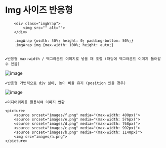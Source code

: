 # Img 사이즈 반응형

        <div class="imgWrap">
            <img src="" alt="">
        </div>

        .imgWrap {width: 50%; height: 0; padding-bottom: 50%;}
        .imgWrap img {max-width: 100%; height: auto;}
        

    ✔️반응형 max-width / 백그라운드 이미지로 넣을 때 조절 (패딩에 백그라운드 이미지 들어갈 수 있음)


    
![image](https://github.com/YENAZIGMINA/Publilshing/assets/129706758/8f7d143c-a135-4a4d-880f-adb6b84ff7f7)


    ✔️반응형 가변적으로 div 넓이, 높이 비율 유지 (position 있을 경우)
![image](https://github.com/YENAZIGMINA/Publilshing/assets/129706758/6fe50ae1-ac8c-4bd7-be83-824ec4707bed)


    ✔️미디어쿼리를 활용하여 이미지 변환

    <picture>
        <source srcset="images/f.png" media="(max-width: 400px)">
        <source srcset="images/e.png" media="(max-width: 576px)">
        <source srcset="images/d.png" media="(max-width: 768px)">
        <source srcset="images/c.png" media="(max-width: 992px)">   
        <source srcset="images/b.png" media="(max-width: 1140px)">
        <img src="images/a.png">
    </picture>
